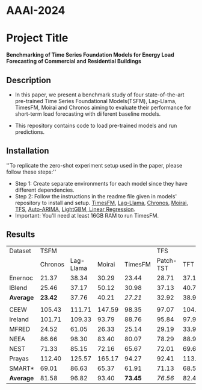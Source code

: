 # AAAI-2024

# Project Title

**Benchmarking of Time Series Foundation Models for Energy Load Forecasting of Commercial and Residential Buildings**


## Description

* In this paper, we present a benchmark study of four state-of-the-art pre-trained Time Series Foundational Models(TSFM), Lag-Llama, TimesFM, Moirai and Chronos aiming to evaluate their performance for short-term load forecasting with diiferent baseline models.

* This repository contains code to load pre-trained models and run predictions.

## Installation

''To replicate the zero-shot experiment setup used in the paper, please follow these steps:''

* Step 1: Create separate environments for each model since they have different dependencies.
* Step 2: Follow the instructions in the readme file given in models' repository to install and setup.
          [TimesFM](https://github.com/google-research/timesfm),
          [Lag-Llama](https://github.com/time-series-foundation-models/lag-llama),
          [Chronos](https://github.com/amazon-science/chronos-forecasting),
          [Moirai](https://github.com/SalesforceAIResearch/uni2ts),
          [TFS](https://nixtlaverse.nixtla.io/neuralforecast/docs/getting-started/introduction.html),
          [Auto-ARIMA](https://auto.gluon.ai/stable/index.html),
          [LightGBM, Linear Regression](https://skforecast.org/0.14.0/index.html).
* Important: You'll need at least 16GB RAM to run TimesFM.

## Results

<table>
    <tr>
        <td>Dataset</td>
        <td colspan="4">TSFM</td>
        <td colspan="2">TFS</td>
        <td colspan="3">Traditional ML Models</td>
    </tr>
    <tr>
        <td></td>
        <td>Chronos</td>
        <td>Lag-Llama</td>
        <td>Moirai</td>
        <td>TimesFM</td>
        <td>Patch-TST</td>
        <td>TFT</td>
        <td>LightGBM</td>
        <td>Linear Regression</td>
        <td>Auto-ARIMA</td>
    </tr>
    <tr>
        <td>Enernoc</td>
        <td>21.37</td>
        <td>38.34</td>
        <td>30.29</td>
        <td>23.44</td>
        <td>28.71</td>
        <td>37.14</td>
        <td>25.64</td>
        <td>26.06</td>
        <td>43.70</td>
    </tr>
    <tr>
        <td>IBlend</td>
        <td>25.46</td>
        <td>37.17</td>
        <td>50.12</td>
        <td>30.98</td>
        <td>37.13</td>
        <td>40.72</td>
        <td>29.52</td>
        <td>30.86</td>
        <td>49.56</td>
    </tr>
    <tr>
        <td><b>Average</b></td>
        <td><b>23.42</b></td>
        <td>37.76</td>
        <td>40.21</td>
        <td><i>27.21</i></td>
        <td>32.92</td>
        <td>38.93</td>
        <td>27.53</td>
        <td>28.46</td>
        <td>46.63</td>
    </tr>
    <tr><td></td></tr>
    <tr>
        <td>CEEW</td>
        <td>105.43</td>
        <td>111.71</td>
        <td>147.59</td>
        <td>98.35</td>
        <td>97.07</td>
        <td>104.17</td>
        <td>113.60</td>
        <td>107.56</td>
        <td>108.07</td>
    </tr>
    <tr>
        <td>Ireland</td>
        <td>101.71</td>
        <td>109.33</td>
        <td>93.79</td>
        <td>88.76</td>
        <td>95.84</td>
        <td>97.96</td>
        <td>106.05</td>
        <td>110.53</td>
        <td>110.17</td>
    </tr>
    <tr>
        <td>MFRED</td>
        <td>24.52</td>
        <td>61.05</td>
        <td>26.33</td>
        <td>25.14</td>
        <td>29.19</td>
        <td>33.90</td>
        <td>33.29</td>
        <td>34.68</td>
        <td>41.48</td>
    </tr>
    <tr>
        <td>NEEA</td>
        <td>86.66</td>
        <td>98.30</td>
        <td>83.40</td>
        <td>80.07</td>
        <td>78.29</td>
        <td>88.94</td>
        <td>90.13</td>
        <td>92.49</td>
        <td>86.66</td>
    </tr>
    <tr>
        <td>NEST</td>
        <td>71.33</td>
        <td>85.15</td>
        <td>72.16</td>
        <td>65.67</td>
        <td>72.01</td>
        <td>69.64</td>
        <td>68.88</td>
        <td>71.13</td>
        <td>75.62</td>
    </tr>
    <tr>
        <td>Prayas</td>
        <td>112.40</td>
        <td>125.57</td>
        <td>165.17</td>
        <td>94.27</td>
        <td>92.41</td>
        <td>113.63</td>
        <td>89.10</td>
        <td>89.21</td>
        <td>126.30</td>
    </tr>
    <tr>
        <td>SMART*</td>
        <td>69.01</td>
        <td>86.63</td>
        <td>65.37</td>
        <td>61.91</td>
        <td>71.13</td>
        <td>68.59</td>
        <td>102.14</td>
        <td>106.14</td>
        <td>71.83</td>
    </tr>
    <tr>
        <td><b>Average</b></td>
        <td>81.58</td>
        <td>96.82</td>
        <td>93.40</td>
        <td><b>73.45</b></td>
        <td><i>76.56</i></td>
        <td>82.40</td>
        <td>86.17</td>
        <td>87.39</td>
        <td>88.59</td>
    </tr>
</table>
